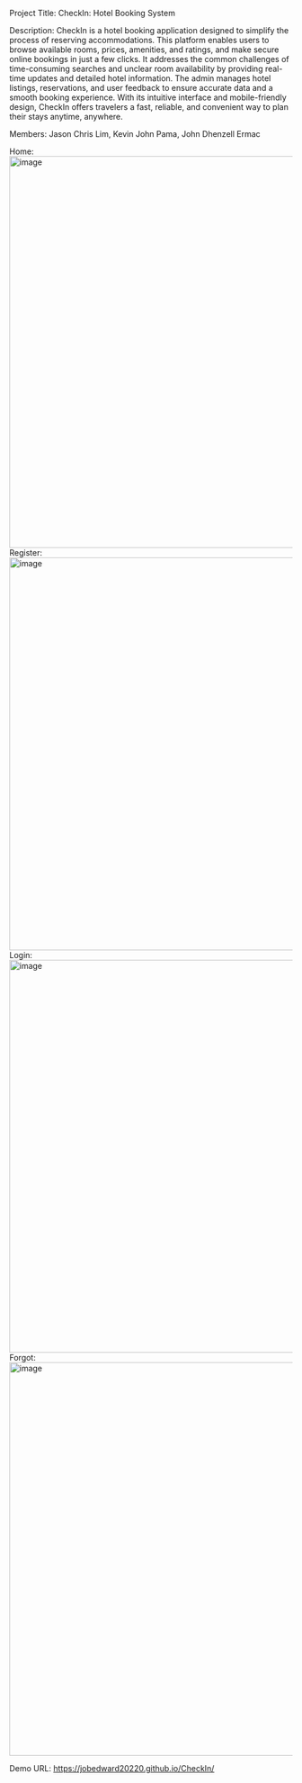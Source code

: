 Project Title:
CheckIn: Hotel Booking System

Description: 
CheckIn is a hotel booking application designed to simplify the process of reserving accommodations. This 
platform enables users to browse available rooms, prices, amenities, and ratings, and make secure online 
bookings in just a few clicks. It addresses the common challenges of time-consuming searches and unclear 
room availability by providing real-time updates and detailed hotel information. The admin manages hotel 
listings, reservations, and user feedback to ensure accurate data and a smooth booking experience. With its 
intuitive interface and mobile-friendly design, CheckIn offers travelers a fast, reliable, and convenient way 
to plan their stays anytime, anywhere. 

Members:
 Jason Chris Lim,
 Kevin John Pama,
 John Dhenzell Ermac

Home: <img width="1365" height="696" alt="image" src="https://github.com/user-attachments/assets/c45ae12f-0980-4a98-b72a-2ebe04e97a0f" />
Register: <img width="1366" height="698" alt="image" src="https://github.com/user-attachments/assets/531c080c-ae40-497b-996a-9610cd6a4377" />
Login: <img width="1366" height="698" alt="image" src="https://github.com/user-attachments/assets/46a6792e-b091-4a63-8d23-094e0167c594" />
Forgot: <img width="1363" height="699" alt="image" src="https://github.com/user-attachments/assets/c808dc5f-6ec0-4141-b9d8-5c8b0767d955" />

Demo URL: https://jobedward20220.github.io/CheckIn/
